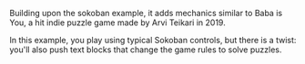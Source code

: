 Building upon the sokoban example, it adds mechanics similar to Baba is You, a hit indie puzzle game made by Arvi Teikari in 2019.

In this example, you play using typical Sokoban controls, but there is a twist: you'll also push text blocks that change the game rules to solve puzzles.
